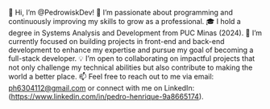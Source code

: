 👋 Hi, I’m @PedrowiskDev!
👀 I’m passionate about programming and continuously improving my skills to grow as a professional.
🎓 I hold a degree in Systems Analysis and Development from PUC Minas (2024).
🌱 I’m currently focused on building projects in front-end and back-end development to enhance my expertise and pursue my goal of becoming a full-stack developer.
💡 I’m open to collaborating on impactful projects that not only challenge my technical abilities but also contribute to making the world a better place.
📫 Feel free to reach out to me via email: ph6304112@gmail.com or connect with me on LinkedIn: (https://www.linkedin.com/in/pedro-henrique-9a8665174).
<!---
PedrowiskDev/PedrowiskDev is a ✨ special ✨ repository because its `README.md` (this file) appears on your GitHub profile.
You can click the Preview link to take a look at your changes.
--->
